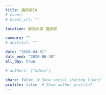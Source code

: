```yaml
---
title: 幾何学IA
# event: 
# event_url: ""

location: 新潟大学 理学部

summary: ""
# abstract: ""

date: "2020-04-01"
date_end: "2020-06-30"
all_day: true

# authors: ["admin"]

share: false  # Show social sharing links?
profile: false  # Show author profile?
---
```

